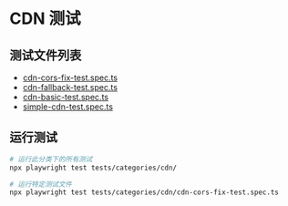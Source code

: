 # CDN 测试

## 测试文件列表

- [cdn-cors-fix-test.spec.ts](./cdn-cors-fix-test.spec.ts)
- [cdn-fallback-test.spec.ts](./cdn-fallback-test.spec.ts)
- [cdn-basic-test.spec.ts](./cdn-basic-test.spec.ts)
- [simple-cdn-test.spec.ts](./simple-cdn-test.spec.ts)

## 运行测试

```bash
# 运行此分类下的所有测试
npx playwright test tests/categories/cdn/

# 运行特定测试文件
npx playwright test tests/categories/cdn/cdn-cors-fix-test.spec.ts
```
